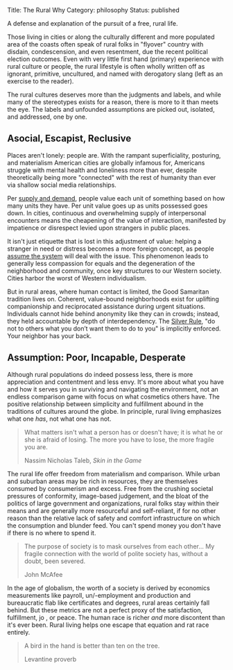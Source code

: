 Title: The Rural Why
Category: philosophy
Status: published

A defense and explanation of the pursuit of a free, rural life.

Those living in cities or along the culturally different and more populated area of the coasts often speak of rural folks in "flyover" country with disdain, condescension, and even resentment, due the recent political election outcomes. Even with very little first hand (primary) experience with rural culture or people, the rural lifestyle is often wholly written off as ignorant, primitive, uncultured, and named with derogatory slang (left as an exercise to the reader).

The rural cultures deserves more than the judgments and labels, and while many of the stereotypes exists for a reason, there is more to it than meets the eye. The labels and unfounded assumptions are picked out, isolated, and addressed, one by one. 

## Asocial, Escapist, Reclusive

Places aren't lonely: people are. With the rampant superficiality, posturing, and materialism American cities are globally infamous for, Americans struggle with mental health and loneliness more than ever, despite theoretically being more "connected" with the rest of humanity than ever via
 shallow social media relationships. 

Per [supply and demand](https://en.wikipedia.org/wiki/Supply_and_demand), people value each unit of something based on how many units they have. Per unit value goes up as units possessed goes down. In cities, continuous and overwhelming supply of interpersonal encounters means the cheapening of
 the value of interaction, manifested by impatience or disrespect levied upon strangers in public places. 

It isn't just etiquette that is lost in this adjustment of value: helping a stranger in need or distress becomes a more foreign concept, as people [assume the system](https://en.wikipedia.org/wiki/Bystander_effect) will deal with the issue. This phenomenon leads to generally less compassion for
 equals and the degeneration of the neighborhood and community, once key structures to our Western society. Cities harbor the worst of Western individualism. 
 
But in rural areas, where human contact is limited, the Good Samaritan tradition lives on. Coherent, value-bound neighborhoods exist for uplifting companionship and reciprocated assistance during urgent situations. Individuals cannot hide behind anonymity like they can in crowds; instead, they
 held accountable by depth of interdependency. The [Silver Rule](https://medium.com/@jeffdesjardins/the-silver-rule-taleb-and-the-slippery-slope-to-interventionism-ef6baef17c23), "do not to others what you don’t want them to do to you" is implicitly enforced. Your neighbor has your back.

## Assumption: Poor, Incapable, Desperate

Although rural populations do indeed possess less, there is more appreciation and contentment and less envy. It's more about what you have and how it serves you in surviving and navigating the environment, not an endless comparison game with focus on what cosmetics others have. The positive
 relationship
 between
 simplicity and
 fulfillment
 abound in the traditions of cultures around the globe. In principle, rural living emphasizes what one _has_, not what one has not.

> What matters isn't what a person has or doesn't have; it is what he or she is afraid of losing. The more you have to lose, the more fragile you are.<p class="annotation">Nassim Nicholas Taleb, <em>Skin in the Game</em></p>

The rural life offer freedom from materialism and comparison. While urban and suburban areas may be rich in resources, they are themselves consumed by consumerism and excess. Free from the crushing societal pressures of conformity, image-based judgement, and the bloat of the politics of large government and  organizations, rural folks stay within their means and are generally more resourceful and self-reliant, if for no other reason than the relative lack of safety and comfort infrastructure on which the consumption and blunder feed. You can't spend money you don't have if there is
  no where to spend it. 

> The purpose of society is to mask ourselves from each other... My fragile connection with the world of polite society has, without a doubt, been severed. <p class="annotation">John McAfee</p>

In the age of globalism, the worth of a society is derived by economics measurements like payroll, un/-employment and production and bureaucratic flab like certificates and degrees, rural areas certainly fall behind. But these metrics are not a perfect proxy of the satisfaction, fulfillment, jo
, or peace. The human race is richer _and_ more discontent than it's ever been. Rural living helps one escape that equation and rat race entirely. 

> A bird in the hand is better than ten on the tree. <p class="annotation">Levantine proverb</p>

